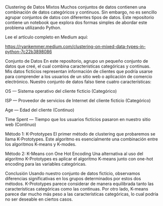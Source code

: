 Clustering de Datos Mixtos
Muchos conjuntos de datos contienen una combinación de datos categóricos y continuos. Sin embargo, no es sencillo agrupar conjuntos de datos con diferentes tipos de datos. Este repositorio contiene un notebook que explora dos formas simples de abordar este problema utilizando Python.

Lee el artículo completo en Medium aquí:

https://ryankemmer.medium.com/clustering-on-mixed-data-types-in-python-7c22b3898086

Conjunto de Datos
En este repositorio, agrupo un pequeño conjunto de datos que creé, el cual combina características categóricas y continuas. Mis datos ficticios representan información de clientes que podría usarse para comprender a los usuarios de un sitio web o aplicación de comercio electrónico. Nuestro conjunto de datos falso tiene cuatro características:

OS — Sistema operativo del cliente ficticio (Categórico)

ISP — Proveedor de servicios de Internet del cliente ficticio (Categórico)

Age — Edad del cliente (Continuo)

Time Spent — Tiempo que los usuarios ficticios pasaron en nuestro sitio web (Continuo)

Método 1: K-Prototypes
El primer método de clustering que probaremos se llama K-Prototypes. Este algoritmo es esencialmente una combinación entre los algoritmos K-means y K-modes.

Método 2: K-Means con One Hot Encoding
Una alternativa al uso del algoritmo K-Prototypes es aplicar el algoritmo K-means junto con one-hot encoding para las variables categóricas.

Conclusión
Usando nuestro conjunto de datos ficticio, observamos diferencias significativas en los grupos determinados por estos dos métodos. K-Prototypes parece considerar de manera equilibrada tanto las características categóricas como las continuas. Por otro lado, K-means parece dar mucho más peso a las características categóricas, lo cual podría no ser deseable en ciertos casos.





